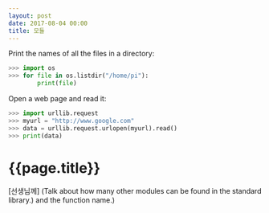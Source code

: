 ```yaml
---
layout: post
date: 2017-08-04 00:00
title: 모듈
---
```


<div id="ppt" markdown="1">
Print the names of all the files in a directory:

```python
>>> import os
>>> for file in os.listdir("/home/pi"):
        print(file)
```

Open a web page and read it:

```python
>>> import urllib.request
>>> myurl = "http://www.google.com"
>>> data = urllib.request.urlopen(myurl).read()
>>> print(data)
```
</div>

<div id="desc" markdown="1">

# {{page.title}}

<div class="teachers">
[선생님께]
(Talk about how many other modules can be found in the standard library.)
and the function name.)
</div>
</div>

